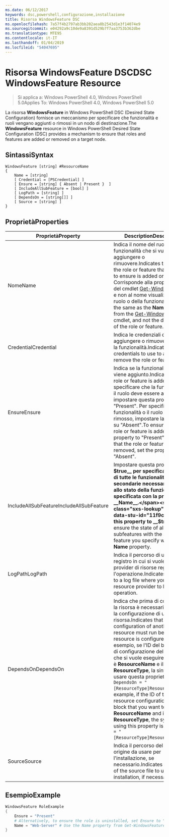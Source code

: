 ```yaml
---
ms.date: 06/12/2017
keywords: dsc,powershell,configurazione,installazione
title: Risorsa WindowsFeature DSC
ms.openlocfilehash: 7a57f4b2797ab3bb202aea8b2543d1e3f14074e9
ms.sourcegitcommit: e04292a9c10de9a8391d529b7f7aa3753b362dbe
ms.translationtype: MTE95
ms.contentlocale: it-IT
ms.lasthandoff: 01/04/2019
ms.locfileid: "54047695"
---
```

# <a name="dsc-windowsfeature-resource"></a><span data-ttu-id="11f9c-103">Risorsa WindowsFeature DSC</span><span class="sxs-lookup"><span data-stu-id="11f9c-103">DSC WindowsFeature Resource</span></span>

> <span data-ttu-id="11f9c-104">Si applica a: Windows PowerShell 4.0, Windows PowerShell 5.0</span><span class="sxs-lookup"><span data-stu-id="11f9c-104">Applies To: Windows PowerShell 4.0, Windows PowerShell 5.0</span></span>

<span data-ttu-id="11f9c-105">La risorsa **WindowsFeature** in Windows PowerShell DSC (Desired State Configuration) fornisce un meccanismo per specificare che funzionalità e ruoli vengano aggiunti o rimossi in un nodo di destinazione.</span><span class="sxs-lookup"><span data-stu-id="11f9c-105">The **WindowsFeature** resource in Windows PowerShell Desired State Configuration (DSC) provides a mechanism to ensure that roles and features are added or removed on a target node.</span></span>

## <a name="syntax"></a><span data-ttu-id="11f9c-106">Sintassi</span><span class="sxs-lookup"><span data-stu-id="11f9c-106">Syntax</span></span>

```
WindowsFeature [string] #ResourceName
{
    Name = [string]
    [ Credential = [PSCredential] ]
    [ Ensure = [string] { Absent | Present }  ]
    [ IncludeAllSubFeature = [bool] ]
    [ LogPath = [string] ]
    [ DependsOn = [string[]] ]
    [ Source = [string] ]
}
```

## <a name="properties"></a><span data-ttu-id="11f9c-107">Proprietà</span><span class="sxs-lookup"><span data-stu-id="11f9c-107">Properties</span></span>

|  <span data-ttu-id="11f9c-108">Proprietà</span><span class="sxs-lookup"><span data-stu-id="11f9c-108">Property</span></span>  |  <span data-ttu-id="11f9c-109">Description</span><span class="sxs-lookup"><span data-stu-id="11f9c-109">Description</span></span>   |
|---|---|
| <span data-ttu-id="11f9c-110">Nome</span><span class="sxs-lookup"><span data-stu-id="11f9c-110">Name</span></span>| <span data-ttu-id="11f9c-111">Indica il nome del ruolo o della funzionalità che si vuole aggiungere o rimuovere.</span><span class="sxs-lookup"><span data-stu-id="11f9c-111">Indicates the name of the role or feature that you want to ensure is added or removed.</span></span> <span data-ttu-id="11f9c-112">Corrisponde alla proprietà __Name__ del cmdlet [Get-WindowsFeature](/powershell/module/servermanager/Get-WindowsFeature) e non al nome visualizzato del ruolo o della funzionalità.</span><span class="sxs-lookup"><span data-stu-id="11f9c-112">This is the same as the __Name__ property from the [Get-WindowsFeature](/powershell/module/servermanager/Get-WindowsFeature) cmdlet, and not the display name of the role or feature.</span></span>|
| <span data-ttu-id="11f9c-113">Credential</span><span class="sxs-lookup"><span data-stu-id="11f9c-113">Credential</span></span>| <span data-ttu-id="11f9c-114">Indica le credenziali da usare per aggiungere o rimuovere il ruolo o la funzionalità.</span><span class="sxs-lookup"><span data-stu-id="11f9c-114">Indicates the credentials to use to add or remove the role or feature.</span></span>|
| <span data-ttu-id="11f9c-115">Ensure</span><span class="sxs-lookup"><span data-stu-id="11f9c-115">Ensure</span></span>| <span data-ttu-id="11f9c-116">Indica se la funzionalità o il ruolo viene aggiunto.</span><span class="sxs-lookup"><span data-stu-id="11f9c-116">Indicates if the role or feature is added.</span></span> <span data-ttu-id="11f9c-117">Per specificare che la funzionalità o il ruolo deve essere aggiunto, impostare questa proprietà su "Present". Per specificare che la funzionalità o il ruolo venga rimosso, impostare la proprietà su "Absent".</span><span class="sxs-lookup"><span data-stu-id="11f9c-117">To ensure that the role or feature is added, set this property to "Present" To ensure that the role or feature is removed, set the property to "Absent".</span></span>|
| <span data-ttu-id="11f9c-118">IncludeAllSubFeature</span><span class="sxs-lookup"><span data-stu-id="11f9c-118">IncludeAllSubFeature</span></span>| <span data-ttu-id="11f9c-119">Impostare questa proprietà su __$true__ per specificare lo stato di tutte le funzionalità secondarie necessarie insieme allo stato della funzionalità specificata con la proprietà __Name__.</span><span class="sxs-lookup"><span data-stu-id="11f9c-119">Set this property to __$true__ to ensure the state of all required subfeatures with the state of the feature you specify with the __Name__ property.</span></span>|
| <span data-ttu-id="11f9c-120">LogPath</span><span class="sxs-lookup"><span data-stu-id="11f9c-120">LogPath</span></span>| <span data-ttu-id="11f9c-121">Indica il percorso di un file di registro in cui si vuole che il provider di risorse registri l'operazione.</span><span class="sxs-lookup"><span data-stu-id="11f9c-121">Indicates the path to a log file where you want the resource provider to log the operation.</span></span>|
| <span data-ttu-id="11f9c-122">DependsOn</span><span class="sxs-lookup"><span data-stu-id="11f9c-122">DependsOn</span></span>| <span data-ttu-id="11f9c-123">Indica che prima di configurare la risorsa è necessario eseguire la configurazione di un'altra risorsa.</span><span class="sxs-lookup"><span data-stu-id="11f9c-123">Indicates that the configuration of another resource must run before this resource is configured.</span></span> <span data-ttu-id="11f9c-124">Ad esempio, se l'ID del blocco script di configurazione della risorsa che si vuole eseguire per primo è __ResourceName__ e il tipo è __ResourceType__, la sintassi per usare questa proprietà è `DependsOn = "[ResourceType]ResourceName"`.</span><span class="sxs-lookup"><span data-stu-id="11f9c-124">For example, if the ID of the resource configuration script block that you want to run first is __ResourceName__ and its type is __ResourceType__, the syntax for using this property is `DependsOn = "[ResourceType]ResourceName"`.</span></span>|
| <span data-ttu-id="11f9c-125">Source</span><span class="sxs-lookup"><span data-stu-id="11f9c-125">Source</span></span>| <span data-ttu-id="11f9c-126">Indica il percorso del file di origine da usare per l'installazione, se necessario.</span><span class="sxs-lookup"><span data-stu-id="11f9c-126">Indicates the location of the source file to use for installation, if necessary.</span></span>|

## <a name="example"></a><span data-ttu-id="11f9c-127">Esempio</span><span class="sxs-lookup"><span data-stu-id="11f9c-127">Example</span></span>
```powershell
WindowsFeature RoleExample
{
    Ensure = "Present"
    # Alternatively, to ensure the role is uninstalled, set Ensure to "Absent"
    Name = "Web-Server" # Use the Name property from Get-WindowsFeature
}
```